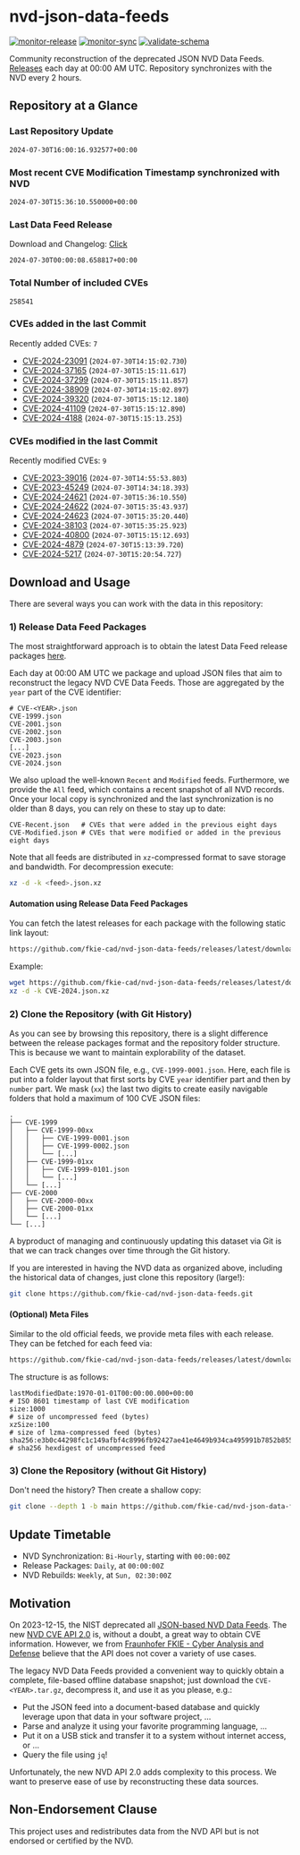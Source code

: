 # nvd-json-data-feeds

[![monitor-release](https://github.com/fkie-cad/nvd-json-data-feeds/actions/workflows/monitor_release.yml/badge.svg)](https://github.com/fkie-cad/nvd-json-data-feeds/actions/workflows/monitor_release.yml)
[![monitor-sync](https://github.com/fkie-cad/nvd-json-data-feeds/actions/workflows/monitor_sync.yml/badge.svg)](https://github.com/fkie-cad/nvd-json-data-feeds/actions/workflows/monitor_sync.yml)
[![validate-schema](https://github.com/fkie-cad/nvd-json-data-feeds/actions/workflows/validate_schema.yml/badge.svg)](https://github.com/fkie-cad/nvd-json-data-feeds/actions/workflows/validate_schema.yml)

Community reconstruction of the deprecated JSON NVD Data Feeds.
[Releases](https://github.com/fkie-cad/nvd-json-data-feeds/releases/latest) each day at 00:00 AM UTC.
Repository synchronizes with the NVD every 2 hours.

## Repository at a Glance

### Last Repository Update

```plain
2024-07-30T16:00:16.932577+00:00
```

### Most recent CVE Modification Timestamp synchronized with NVD

```plain
2024-07-30T15:36:10.550000+00:00
```

### Last Data Feed Release

Download and Changelog: [Click](https://github.com/fkie-cad/nvd-json-data-feeds/releases/latest)

```plain
2024-07-30T00:00:08.658817+00:00
```

### Total Number of included CVEs

```plain
258541
```

### CVEs added in the last Commit

Recently added CVEs: `7`

- [CVE-2024-23091](CVE-2024/CVE-2024-230xx/CVE-2024-23091.json) (`2024-07-30T14:15:02.730`)
- [CVE-2024-37165](CVE-2024/CVE-2024-371xx/CVE-2024-37165.json) (`2024-07-30T15:15:11.617`)
- [CVE-2024-37299](CVE-2024/CVE-2024-372xx/CVE-2024-37299.json) (`2024-07-30T15:15:11.857`)
- [CVE-2024-38909](CVE-2024/CVE-2024-389xx/CVE-2024-38909.json) (`2024-07-30T14:15:02.897`)
- [CVE-2024-39320](CVE-2024/CVE-2024-393xx/CVE-2024-39320.json) (`2024-07-30T15:15:12.180`)
- [CVE-2024-41109](CVE-2024/CVE-2024-411xx/CVE-2024-41109.json) (`2024-07-30T15:15:12.890`)
- [CVE-2024-4188](CVE-2024/CVE-2024-41xx/CVE-2024-4188.json) (`2024-07-30T15:15:13.253`)


### CVEs modified in the last Commit

Recently modified CVEs: `9`

- [CVE-2023-39016](CVE-2023/CVE-2023-390xx/CVE-2023-39016.json) (`2024-07-30T14:55:53.803`)
- [CVE-2023-45249](CVE-2023/CVE-2023-452xx/CVE-2023-45249.json) (`2024-07-30T14:34:18.393`)
- [CVE-2024-24621](CVE-2024/CVE-2024-246xx/CVE-2024-24621.json) (`2024-07-30T15:36:10.550`)
- [CVE-2024-24622](CVE-2024/CVE-2024-246xx/CVE-2024-24622.json) (`2024-07-30T15:35:43.937`)
- [CVE-2024-24623](CVE-2024/CVE-2024-246xx/CVE-2024-24623.json) (`2024-07-30T15:35:20.440`)
- [CVE-2024-38103](CVE-2024/CVE-2024-381xx/CVE-2024-38103.json) (`2024-07-30T15:35:25.923`)
- [CVE-2024-40800](CVE-2024/CVE-2024-408xx/CVE-2024-40800.json) (`2024-07-30T15:15:12.693`)
- [CVE-2024-4879](CVE-2024/CVE-2024-48xx/CVE-2024-4879.json) (`2024-07-30T15:13:39.720`)
- [CVE-2024-5217](CVE-2024/CVE-2024-52xx/CVE-2024-5217.json) (`2024-07-30T15:20:54.727`)


## Download and Usage

There are several ways you can work with the data in this repository:

### 1) Release Data Feed Packages

The most straightforward approach is to obtain the latest Data Feed release packages [here](https://github.com/fkie-cad/nvd-json-data-feeds/releases/latest).

Each day at 00:00 AM UTC we package and upload JSON files that aim to reconstruct the legacy NVD CVE Data Feeds.
Those are aggregated by the `year` part of the CVE identifier:

```
# CVE-<YEAR>.json
CVE-1999.json
CVE-2001.json
CVE-2002.json
CVE-2003.json
[...]
CVE-2023.json
CVE-2024.json
```

We also upload the well-known `Recent` and `Modified` feeds.
Furthermore, we provide the `All` feed, which contains a recent snapshot of all NVD records.
Once your local copy is synchronized and the last synchronization is no older than 8 days, you can rely on these to stay up to date:

```plain
CVE-Recent.json   # CVEs that were added in the previous eight days
CVE-Modified.json # CVEs that were modified or added in the previous eight days
```

Note that all feeds are distributed in `xz`-compressed format to save storage and bandwidth.
For decompression execute:

```sh
xz -d -k <feed>.json.xz
```

#### Automation using Release Data Feed Packages

You can fetch the latest releases for each package with the following static link layout:

```sh
https://github.com/fkie-cad/nvd-json-data-feeds/releases/latest/download/CVE-<YEAR>.json.xz
```

Example:

```sh
wget https://github.com/fkie-cad/nvd-json-data-feeds/releases/latest/download/CVE-2024.json.xz
xz -d -k CVE-2024.json.xz
```

### 2) Clone the Repository (with Git History)

As you can see by browsing this repository, there is a slight difference between the release packages format and the repository folder structure.
This is because we want to maintain explorability of the dataset.

Each CVE gets its own JSON file, e.g., `CVE-1999-0001.json`.
Here, each file is put into a folder layout that first sorts by CVE `year` identifier part and then by `number` part.
We mask (`xx`) the last two digits to create easily navigable folders that hold a maximum of 100 CVE JSON files:

```plain
.
├── CVE-1999
│   ├── CVE-1999-00xx
│   │   ├── CVE-1999-0001.json
│   │   ├── CVE-1999-0002.json
│   │   └── [...]
│   ├── CVE-1999-01xx
│   │   ├── CVE-1999-0101.json
│   │   └── [...]
│   └── [...]
├── CVE-2000
│   ├── CVE-2000-00xx
│   ├── CVE-2000-01xx
│   └── [...]
└── [...]
```

A byproduct of managing and continuously updating this dataset via Git is that we can track changes over time through the Git history.

If you are interested in having the NVD data as organized above, including the historical data of changes, just clone this repository (large!):

```sh
git clone https://github.com/fkie-cad/nvd-json-data-feeds.git
```

#### (Optional) Meta Files

Similar to the old official feeds, we provide meta files with each release. They can be fetched for each feed via:

```sh
https://github.com/fkie-cad/nvd-json-data-feeds/releases/latest/download/CVE-<YEAR>.meta
```

The structure is as follows:

```plain
lastModifiedDate:1970-01-01T00:00:00.000+00:00                          # ISO 8601 timestamp of last CVE modification
size:1000                                                               # size of uncompressed feed (bytes)
xzSize:100                                                              # size of lzma-compressed feed (bytes)
sha256:e3b0c44298fc1c149afbf4c8996fb92427ae41e4649b934ca495991b7852b855 # sha256 hexdigest of uncompressed feed
```

### 3) Clone the Repository (without Git History)

Don't need the history? Then create a shallow copy:

```sh
git clone --depth 1 -b main https://github.com/fkie-cad/nvd-json-data-feeds.git
```


## Update Timetable

* NVD Synchronization: `Bi-Hourly`, starting with `00:00:00Z`
* Release Packages: `Daily`, at `00:00:00Z`
* NVD Rebuilds: `Weekly`, at `Sun, 02:30:00Z`


## Motivation

On 2023-12-15, the NIST deprecated all [JSON-based NVD Data Feeds](https://nvd.nist.gov/vuln/data-feeds#divRetirementBanner-1).
The new [NVD CVE API 2.0](https://nvd.nist.gov/developers/vulnerabilities) is, without a doubt, a great way to obtain CVE information.
However, we from [Fraunhofer FKIE - Cyber Analysis and Defense](https://www.fkie.fraunhofer.de/en/departments/cad.html) believe that the API does not cover a variety of use cases.

The legacy NVD Data Feeds provided a convenient way to quickly obtain a complete, file-based offline database snapshot; just download the `CVE-<YEAR>.tar.gz`, decompress it, and use it as you please, e.g.:

- Put the JSON feed into a document-based database and quickly leverage upon that data in your software project, ...
- Parse and analyze it using your favorite programming language, ...
- Put it on a USB stick and transfer it to a system without internet access, or ...
- Query the file using `jq`!

Unfortunately, the new NVD API 2.0 adds complexity to this process.
We want to preserve ease of use by reconstructing these data sources.

## Non-Endorsement Clause

This project uses and redistributes data from the NVD API but is not endorsed or certified by the NVD.